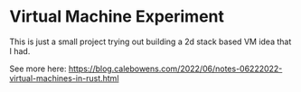 # Virtual Machine Experiment

This is just a small project trying out building a 2d stack based VM idea that I had.

See more here: https://blog.calebowens.com/2022/06/notes-06222022-virtual-machines-in-rust.html
